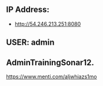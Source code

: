 ## IP Address:
- http://54.246.213.251:8080
## USER: admin
## AdminTrainingSonar12.


https://www.menti.com/aljwhiazs1mo